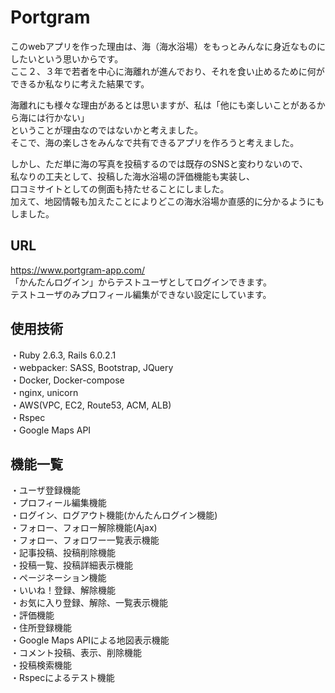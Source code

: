 # Portgram

このwebアプリを作った理由は、海（海水浴場）をもっとみんなに身近なものにしたいという思いからです。  
ここ２、３年で若者を中心に海離れが進んでおり、それを食い止めるために何ができるか私なりに考えた結果です。  

海離れにも様々な理由があるとは思いますが、私は「他にも楽しいことがあるから海には行かない」  
ということが理由なのではないかと考えました。  
そこで、海の楽しさをみんなで共有できるアプリを作ろうと考えました。  

しかし、ただ単に海の写真を投稿するのでは既存のSNSと変わりないので、  
私なりの工夫として、投稿した海水浴場の評価機能も実装し、  
口コミサイトとしての側面も持たせることにしました。  
加えて、地図情報も加えたことによりどこの海水浴場か直感的に分かるようにもしました。

## URL  
https://www.portgram-app.com/  
「かんたんログイン」からテストユーザとしてログインできます。  
テストユーザのみプロフィール編集ができない設定にしています。

## 使用技術
・Ruby 2.6.3, Rails 6.0.2.1  
・webpacker: SASS, Bootstrap, JQuery  
・Docker, Docker-compose  
・nginx, unicorn  
・AWS(VPC, EC2, Route53, ACM, ALB)  
・Rspec  
・Google Maps API  

## 機能一覧
・ユーザ登録機能  
・プロフィール編集機能  
・ログイン、ログアウト機能(かんたんログイン機能)  
・フォロー、フォロー解除機能(Ajax)  
・フォロー、フォロワー一覧表示機能  
・記事投稿、投稿削除機能  
・投稿一覧、投稿詳細表示機能  
・ページネーション機能  
・いいね！登録、解除機能  
・お気に入り登録、解除、一覧表示機能  
・評価機能  
・住所登録機能  
・Google Maps APIによる地図表示機能  
・コメント投稿、表示、削除機能  
・投稿検索機能  
・Rspecによるテスト機能  